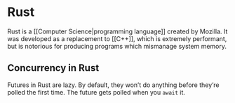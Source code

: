 # Rust
Rust is a [[Computer Science|programming language]] created by Mozilla. It was developed as a replacement to [[C++]], which is extremely performant, but is notorious for producing programs which mismanage system memory.

## Concurrency in Rust
Futures in Rust are lazy. By default, they won’t do anything before they’re polled the first time. The future gets polled when you `await` it.